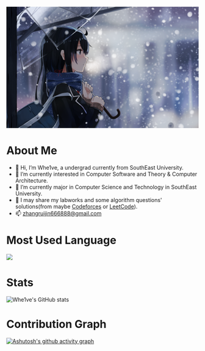 ![Alt text](https://github.com/Whe1veWUPK/Whe1veWUPK/blob/main/Snow.png)
# About Me
- 👋 Hi, I’m Whe1ve, a undergrad currently from SouthEast University.
- 👀 I’m currently interested in Computer Software and Theory & Computer Architecture.
- 🌱 I’m currently major in Computer Science and Technology in SouthEast University.
- 📖 I may share my labworks and some algorithm questions' solutions(from maybe [Codeforces](https://codeforces.com/) or [LeetCode](https://leetcode.cn/)).
- 📫 zhangruijin666888@gmail.com
# Most Used Language
![](https://github-readme-stats.vercel.app/api/top-langs/?username=Whe1veWUPK&layout=compact&theme=synthwave)



# Stats

![Whe1ve's GitHub stats](https://github-readme-stats.vercel.app/api?username=Whe1veWUPK&show_icons=true&theme=synthwave)
</div>


# Contribution Graph
[![Ashutosh's github activity graph](https://github-readme-activity-graph.vercel.app/graph?username=Whe1veWUPK&theme=dracula)](https://github.com/ashutosh00710/github-readme-activity-graph)


<!---
Whe1veWUPK/Whe1veWUPK is a ✨ special ✨ repository because its `README.md` (this file) appears on your GitHub profile.
You can click the Preview link to take a look at your changes.
--->
